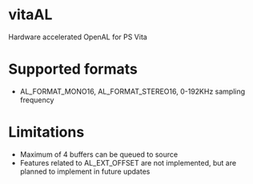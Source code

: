 # vitaAL
Hardware accelerated OpenAL for PS Vita
# Supported formats
- AL_FORMAT_MONO16, AL_FORMAT_STEREO16, 0-192KHz sampling frequency
# Limitations
- Maximum of 4 buffers can be queued to source
- Features related to AL_EXT_OFFSET are not implemented, but are planned to implement in future updates
